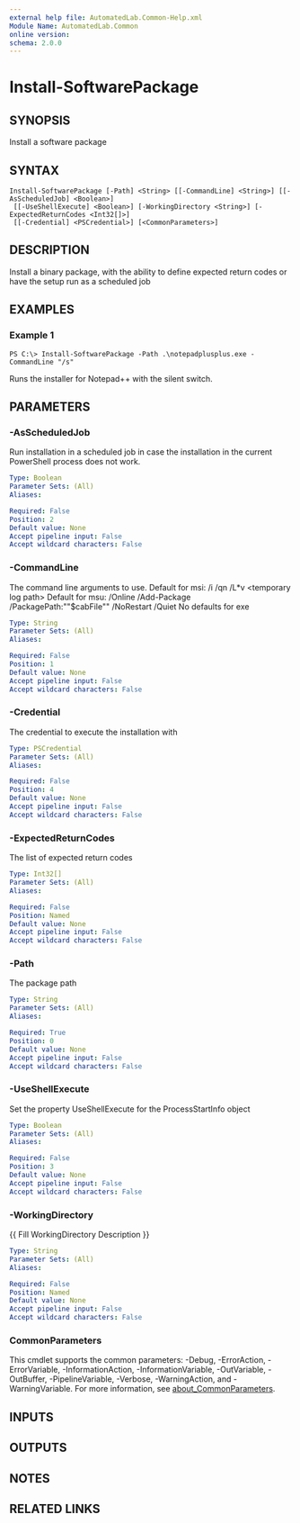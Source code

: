 ```yaml
---
external help file: AutomatedLab.Common-Help.xml
Module Name: AutomatedLab.Common
online version:
schema: 2.0.0
---
```


# Install-SoftwarePackage

## SYNOPSIS
Install a software package

## SYNTAX

```
Install-SoftwarePackage [-Path] <String> [[-CommandLine] <String>] [[-AsScheduledJob] <Boolean>]
 [[-UseShellExecute] <Boolean>] [-WorkingDirectory <String>] [-ExpectedReturnCodes <Int32[]>]
 [[-Credential] <PSCredential>] [<CommonParameters>]
```

## DESCRIPTION
Install a binary package, with the ability to define expected return codes or have the setup run as a scheduled job

## EXAMPLES

### Example 1
```
PS C:\> Install-SoftwarePackage -Path .\notepadplusplus.exe -CommandLine "/s"
```

Runs the installer for Notepad++ with the silent switch.

## PARAMETERS

### -AsScheduledJob
Run installation in a scheduled job in case the installation in the current PowerShell process does not work.

```yaml
Type: Boolean
Parameter Sets: (All)
Aliases:

Required: False
Position: 2
Default value: None
Accept pipeline input: False
Accept wildcard characters: False
```

### -CommandLine
The command line arguments to use.
Default for msi: /i /qn /L*v \<temporary log path\> Default for msu: /Online /Add-Package /PackagePath:""$cabFile"" /NoRestart /Quiet No defaults for exe

```yaml
Type: String
Parameter Sets: (All)
Aliases:

Required: False
Position: 1
Default value: None
Accept pipeline input: False
Accept wildcard characters: False
```

### -Credential
The credential to execute the installation with

```yaml
Type: PSCredential
Parameter Sets: (All)
Aliases:

Required: False
Position: 4
Default value: None
Accept pipeline input: False
Accept wildcard characters: False
```

### -ExpectedReturnCodes
The list of expected return codes

```yaml
Type: Int32[]
Parameter Sets: (All)
Aliases:

Required: False
Position: Named
Default value: None
Accept pipeline input: False
Accept wildcard characters: False
```

### -Path
The package path

```yaml
Type: String
Parameter Sets: (All)
Aliases:

Required: True
Position: 0
Default value: None
Accept pipeline input: False
Accept wildcard characters: False
```

### -UseShellExecute
Set the property UseShellExecute for the ProcessStartInfo object

```yaml
Type: Boolean
Parameter Sets: (All)
Aliases:

Required: False
Position: 3
Default value: None
Accept pipeline input: False
Accept wildcard characters: False
```

### -WorkingDirectory
{{ Fill WorkingDirectory Description }}

```yaml
Type: String
Parameter Sets: (All)
Aliases:

Required: False
Position: Named
Default value: None
Accept pipeline input: False
Accept wildcard characters: False
```

### CommonParameters
This cmdlet supports the common parameters: -Debug, -ErrorAction, -ErrorVariable, -InformationAction, -InformationVariable, -OutVariable, -OutBuffer, -PipelineVariable, -Verbose, -WarningAction, and -WarningVariable. For more information, see [about_CommonParameters](http://go.microsoft.com/fwlink/?LinkID=113216).

## INPUTS

## OUTPUTS

## NOTES

## RELATED LINKS
